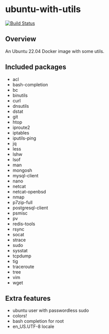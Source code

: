 # ubuntu-with-utils

[![Build Status](https://github.com/Israphel/ubuntu-with-utils/actions/workflows/docker.yml/badge.svg)](https://github.com/Israphel/ubuntu-with-utils/actions/workflows/docker.yml)

## Overview
An Ubuntu 22.04 Docker image with some utils.

## Included packages
  - acl
  - bash-completion
  - bc
  - binutils
  - curl
  - dnsutils
  - dstat
  - git
  - htop
  - iproute2
  - iptables
  - iputils-ping
  - jq
  - less
  - lshw
  - lsof
  - man
  - mongosh
  - mysql-client
  - nano
  - netcat
  - netcat-openbsd
  - nmap
  - p7zip-full
  - postgresql-client
  - psmisc
  - pv
  - redis-tools
  - rsync
  - socat
  - strace
  - sudo
  - sysstat
  - tcpdump
  - tig
  - traceroute
  - tree
  - vim
  - wget

## Extra features
  - ubuntu user with passwordless sudo
  - colors!
  - bash completion for root
  - en_US.UTF-8 locale
